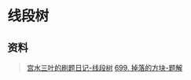 # 线段树

## 资料

> [宫水三叶的刷题日记-线段树](https://mp.weixin.qq.com/s?__biz=MzU4NDE3MTEyMA==&mid=2247491187&idx=2&sn=bb2d8b7e89c535914da8107387e951a2)
> [699. 掉落的方块-题解](https://leetcode.cn/problems/falling-squares/solution/by-ac_oier-zpf0/)  